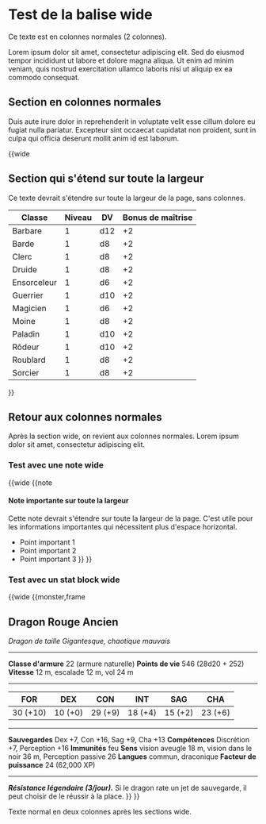 # Test de la balise wide

Ce texte est en colonnes normales (2 colonnes).

Lorem ipsum dolor sit amet, consectetur adipiscing elit. Sed do eiusmod tempor incididunt ut labore et dolore magna aliqua. Ut enim ad minim veniam, quis nostrud exercitation ullamco laboris nisi ut aliquip ex ea commodo consequat.

## Section en colonnes normales

Duis aute irure dolor in reprehenderit in voluptate velit esse cillum dolore eu fugiat nulla pariatur. Excepteur sint occaecat cupidatat non proident, sunt in culpa qui officia deserunt mollit anim id est laborum.

{{wide
## Section qui s'étend sur toute la largeur

Ce texte devrait s'étendre sur toute la largeur de la page, sans colonnes.

| Classe | Niveau | DV | Bonus de maîtrise |
|--------|--------|----|--------------------|
| Barbare | 1 | d12 | +2 |
| Barde | 1 | d8 | +2 |
| Clerc | 1 | d8 | +2 |
| Druide | 1 | d8 | +2 |
| Ensorceleur | 1 | d6 | +2 |
| Guerrier | 1 | d10 | +2 |
| Magicien | 1 | d6 | +2 |
| Moine | 1 | d8 | +2 |
| Paladin | 1 | d10 | +2 |
| Rôdeur | 1 | d10 | +2 |
| Roublard | 1 | d8 | +2 |
| Sorcier | 1 | d8 | +2 |
}}

## Retour aux colonnes normales

Après la section wide, on revient aux colonnes normales. Lorem ipsum dolor sit amet, consectetur adipiscing elit.

### Test avec une note wide

{{wide
{{note
#### Note importante sur toute la largeur

Cette note devrait s'étendre sur toute la largeur de la page. C'est utile pour les informations importantes qui nécessitent plus d'espace horizontal.

- Point important 1
- Point important 2
- Point important 3
}}
}}

### Test avec un stat block wide

{{wide
{{monster,frame
## Dragon Rouge Ancien
*Dragon de taille Gigantesque, chaotique mauvais*
___
**Classe d'armure** 22 (armure naturelle)
**Points de vie** 546 (28d20 + 252)
**Vitesse** 12 m, escalade 12 m, vol 24 m

___
|FOR|DEX|CON|INT|SAG|CHA|
|:---:|:---:|:---:|:---:|:---:|:---:|
|30 (+10)|10 (+0)|29 (+9)|18 (+4)|15 (+2)|23 (+6)|
___
**Sauvegardes** Dex +7, Con +16, Sag +9, Cha +13
**Compétences** Discrétion +7, Perception +16
**Immunités** feu
**Sens** vision aveugle 18 m, vision dans le noir 36 m, Perception passive 26
**Langues** commun, draconique
**Facteur de puissance** 24 (62,000 XP)
___
***Résistance légendaire (3/jour).*** Si le dragon rate un jet de sauvegarde, il peut choisir de le réussir à la place.
}}
}}

Texte normal en deux colonnes après les sections wide.